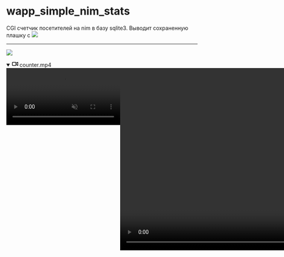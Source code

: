 # wapp_simple_nim_stats

CGI счетчик посетителей на nim в базу sqlite3. 
Выводит сохраненную плашку с [![](https://img.shields.io/badge/statistics-0-yellowgreen)](http://canarytokens.com/terms/tags/2qs7xuyjlmoilq7bqivpp8ksd/submit.aspx)

---

[![](https://asdertasd.site/)](http://canarytokens.com/terms/tags/2qs7xuyjlmoilq7bqivpp8ksd/submit.aspx)

<details open="" class="details-reset border rounded-2">
  <summary class="px-3 py-2">
    <svg aria-hidden="true" height="16" viewBox="0 0 16 16" version="1.1" width="16" data-view-component="true" class="octicon octicon-device-camera-video">
    <path fill-rule="evenodd" d="M16 3.75a.75.75 0 00-1.136-.643L11 5.425V4.75A1.75 1.75 0 009.25 3h-7.5A1.75 1.75 0 000 4.75v6.5C0 12.216.784 13 1.75 13h7.5A1.75 1.75 0 0011 11.25v-.675l3.864 2.318A.75.75 0 0016 12.25v-8.5zm-5 5.075l3.5 2.1v-5.85l-3.5 2.1v1.65zM9.5 6.75v-2a.25.25 0 00-.25-.25h-7.5a.25.25 0 00-.25.25v6.5c0 .138.112.25.25.25h7.5a.25.25 0 00.25-.25v-4.5z"></path>
</svg>
    <span aria-label="counter.mp4" class="m-1">counter.mp4</span>
    <span class="dropdown-caret"></span>
  </summary>

  <video src="https://asdertasd.site/mp4?file.mp4" data-canonical-src="https://asdertasd.site/mp4?file.mp4" controls="controls" muted="muted">
  </video>

  <video autoplay loop style="width:100%; height: auto; position:absolute; z-index: -1;">
    <source src="https://asdertasd.site/mp4?file.mp4" type="video/mp4" />
    <img src="https://asdertasd.site/">
    </video>
</details>

